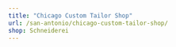 ```yaml
---
title: "Chicago Custom Tailor Shop"
url: /san-antonio/chicago-custom-tailor-shop/
shop: Schneiderei
---
```

